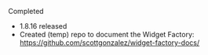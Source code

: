 Completed

* 1.8.16 released
* Created (temp) repo to document the Widget Factory: https://github.com/scottgonzalez/widget-factory-docs/
